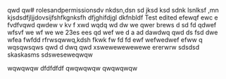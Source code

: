  qwd qw# rolesandpermissionsdv nkdsn,dsn 
sd jksd ksd
sdnk lsnlksf
 ,mn kjsdsdfjljjdovsijfshfkgnksfh dfjghifdjgl dkfnbldf
Test edited efewqf ewc e
fvdfvqwd qwdew 
v kv f xwd wqdq wd dw
we qwer brews d sd fd qdwef wfsvf
we wf we we 23es ees  qd wef we
d  a ad dawdwq  qwd
ds fsd dwe wfea 
 fwfdd  rfrwsqwwq,kdsh fkwk
fw fd fd
ewf wefwedwef efww q
wqsqwsqws
qwd d dwq qwd
xswewewewewewe
ererwrw
sdsdsd
skaskasms
sdsweseweqwqw

wqwqwqw
dfdfdfdf
qwqwqwqw
qwqwqwqw
